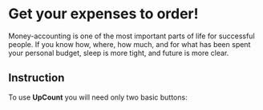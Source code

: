 # Get your expenses to order!
Money-accounting is one of the most important parts of life for successful people. If you know how, where, how much, and for what has been spent your personal budget, sleep is more tight, and future is more clear.

## Instruction

To use **UpCount** you will need only two basic buttons:
